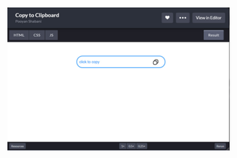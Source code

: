 #
[![pooyanshabani](/Simple-Copy-to-Clipboard-jQuery.jpg)](https://codepen.io/pooyanshabani/pen/jEOaaga)
#
